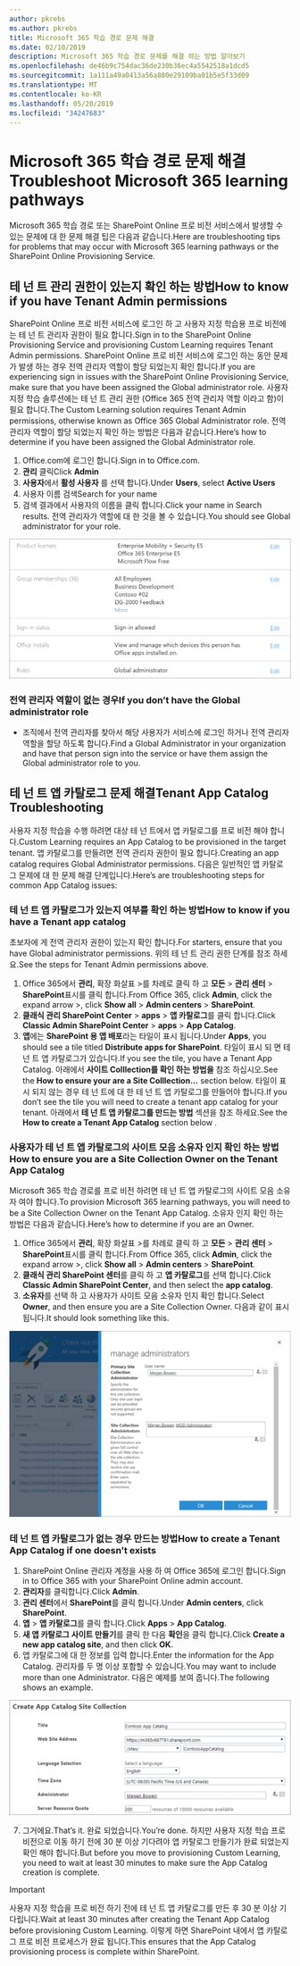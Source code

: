```yaml
---
author: pkrebs
ms.author: pkrebs
title: Microsoft 365 학습 경로 문제 해결
ms.date: 02/10/2019
description: Microsoft 365 학습 경로 문제를 해결 하는 방법 알아보기
ms.openlocfilehash: de46b9c754dac36de230b36ec4a5542518a1dcd5
ms.sourcegitcommit: 1a111a49a0413a56a880e29109ba01b5e5f33d09
ms.translationtype: MT
ms.contentlocale: ko-KR
ms.lasthandoff: 05/20/2019
ms.locfileid: "34247683"
---
```

# <a name="troubleshoot-microsoft-365-learning-pathways"></a><span data-ttu-id="c9f91-103">Microsoft 365 학습 경로 문제 해결</span><span class="sxs-lookup"><span data-stu-id="c9f91-103">Troubleshoot Microsoft 365 learning pathways</span></span>

<span data-ttu-id="c9f91-104">Microsoft 365 학습 경로 또는 SharePoint Online 프로 비전 서비스에서 발생할 수 있는 문제에 대 한 문제 해결 팁은 다음과 같습니다.</span><span class="sxs-lookup"><span data-stu-id="c9f91-104">Here are troubleshooting tips for problems that may occur with Microsoft 365 learning pathways or the SharePoint Online Provisioning Service.</span></span>

## <a name="how-to-know-if-you-have-tenant-admin-permissions"></a><span data-ttu-id="c9f91-105">테 넌 트 관리 권한이 있는지 확인 하는 방법</span><span class="sxs-lookup"><span data-stu-id="c9f91-105">How to know if you have Tenant Admin permissions</span></span>

<span data-ttu-id="c9f91-106">SharePoint Online 프로 비전 서비스에 로그인 하 고 사용자 지정 학습용 프로 비전에는 테 넌 트 관리자 권한이 필요 합니다.</span><span class="sxs-lookup"><span data-stu-id="c9f91-106">Sign in to the SharePoint Online Provisioning Service and provisioning Custom Learning requires Tenant Admin permissions.</span></span> <span data-ttu-id="c9f91-107">SharePoint Online 프로 비전 서비스에 로그인 하는 동안 문제가 발생 하는 경우 전역 관리자 역할이 할당 되었는지 확인 합니다.</span><span class="sxs-lookup"><span data-stu-id="c9f91-107">If you are experiencing sign in issues with the SharePoint Online Provisioning Service, make sure that you have been assigned the Global administrator role.</span></span> <span data-ttu-id="c9f91-108">사용자 지정 학습 솔루션에는 테 넌 트 관리 권한 (Office 365 전역 관리자 역할 이라고 함)이 필요 합니다.</span><span class="sxs-lookup"><span data-stu-id="c9f91-108">The Custom Learning solution requires Tenant Admin permissions, otherwise known as Office 365 Global Administrator role.</span></span> <span data-ttu-id="c9f91-109">전역 관리자 역할이 할당 되었는지 확인 하는 방법은 다음과 같습니다.</span><span class="sxs-lookup"><span data-stu-id="c9f91-109">Here’s how to determine if you have been assigned the Global Administrator role.</span></span>

1.  <span data-ttu-id="c9f91-110">Office.com에 로그인 합니다.</span><span class="sxs-lookup"><span data-stu-id="c9f91-110">Sign in to Office.com.</span></span>
2.  <span data-ttu-id="c9f91-111">**관리** 클릭</span><span class="sxs-lookup"><span data-stu-id="c9f91-111">Click **Admin**</span></span>
3.  <span data-ttu-id="c9f91-112">**사용자**에서 **활성 사용자** 를 선택 합니다.</span><span class="sxs-lookup"><span data-stu-id="c9f91-112">Under **Users**, select **Active Users**</span></span>
4.  <span data-ttu-id="c9f91-113">사용자 이름 검색</span><span class="sxs-lookup"><span data-stu-id="c9f91-113">Search for your name</span></span>
5.  <span data-ttu-id="c9f91-114">검색 결과에서 사용자의 이름을 클릭 합니다.</span><span class="sxs-lookup"><span data-stu-id="c9f91-114">Click your name in Search results.</span></span> <span data-ttu-id="c9f91-115">전역 관리자가 역할에 대 한 것을 볼 수 있습니다.</span><span class="sxs-lookup"><span data-stu-id="c9f91-115">You should see Global administrator for your role.</span></span>

![cg-globaladminrole-.png](media/cg-globaladminrole.png)

### <a name="if-you-dont-have-the-global-administrator-role"></a><span data-ttu-id="c9f91-117">전역 관리자 역할이 없는 경우</span><span class="sxs-lookup"><span data-stu-id="c9f91-117">If you don’t have the Global administrator role</span></span>
- <span data-ttu-id="c9f91-118">조직에서 전역 관리자를 찾아서 해당 사용자가 서비스에 로그인 하거나 전역 관리자 역할을 할당 하도록 합니다.</span><span class="sxs-lookup"><span data-stu-id="c9f91-118">Find a Global Administrator in your organization and have that person sign into the service or have them assign the Global administrator role to you.</span></span>

## <a name="tenant-app-catalog-troubleshooting"></a><span data-ttu-id="c9f91-119">테 넌 트 앱 카탈로그 문제 해결</span><span class="sxs-lookup"><span data-stu-id="c9f91-119">Tenant App Catalog Troubleshooting</span></span>
<span data-ttu-id="c9f91-120">사용자 지정 학습을 수행 하려면 대상 테 넌 트에서 앱 카탈로그를 프로 비전 해야 합니다.</span><span class="sxs-lookup"><span data-stu-id="c9f91-120">Custom Learning requires an App Catalog to be provisioned in the target tenant.</span></span> <span data-ttu-id="c9f91-121">앱 카탈로그를 만들려면 전역 관리자 권한이 필요 합니다.</span><span class="sxs-lookup"><span data-stu-id="c9f91-121">Creating an app catalog requires Global Administrator permissions.</span></span> <span data-ttu-id="c9f91-122">다음은 일반적인 앱 카탈로그 문제에 대 한 문제 해결 단계입니다.</span><span class="sxs-lookup"><span data-stu-id="c9f91-122">Here’s are troubleshooting steps for common App Catalog issues:</span></span>

### <a name="how-to-know-if-you-have-a-tenant-app-catalog"></a><span data-ttu-id="c9f91-123">테 넌 트 앱 카탈로그가 있는지 여부를 확인 하는 방법</span><span class="sxs-lookup"><span data-stu-id="c9f91-123">How to know if you have a Tenant app catalog</span></span> 
<span data-ttu-id="c9f91-124">초보자에 게 전역 관리자 권한이 있는지 확인 합니다.</span><span class="sxs-lookup"><span data-stu-id="c9f91-124">For starters, ensure that you have Global administrator permissions.</span></span> <span data-ttu-id="c9f91-125">위의 테 넌 트 관리 권한 단계를 참조 하세요.</span><span class="sxs-lookup"><span data-stu-id="c9f91-125">See the steps for Tenant Admin permissions above.</span></span>

1. <span data-ttu-id="c9f91-126">Office 365에서 **관리**, 확장 화살표 >를 차례로 클릭 하 고 **모든** > **관리 센터** > **SharePoint**표시를 클릭 합니다.</span><span class="sxs-lookup"><span data-stu-id="c9f91-126">From Office 365, click **Admin**, click the expand arrow >, click **Show all** > **Admin centers** > **SharePoint**.</span></span>
2. <span data-ttu-id="c9f91-127">**클래식 관리 SharePoint Center** > **apps** > **앱 카탈로그**를 클릭 합니다.</span><span class="sxs-lookup"><span data-stu-id="c9f91-127">Click **Classic Admin SharePoint Center** > **apps** > **App Catalog**.</span></span>
3. <span data-ttu-id="c9f91-128">**앱**에는 **SharePoint 용 앱 배포**라는 타일이 표시 됩니다.</span><span class="sxs-lookup"><span data-stu-id="c9f91-128">Under **Apps**, you should see a tile titled **Distribute apps for SharePoint**.</span></span> <span data-ttu-id="c9f91-129">타일이 표시 되 면 테 넌 트 앱 카탈로그가 있습니다.</span><span class="sxs-lookup"><span data-stu-id="c9f91-129">If you see the tile, you have a Tenant App Catalog.</span></span> <span data-ttu-id="c9f91-130">아래에서 **사이트 Colllection를 확인 하는 방법을** 참조 하십시오.</span><span class="sxs-lookup"><span data-stu-id="c9f91-130">See the **How to ensure your are a Site Colllection...** section below.</span></span> <span data-ttu-id="c9f91-131">타일이 표시 되지 않는 경우 테 넌 트에 대 한 테 넌 트 앱 카탈로그를 만들어야 합니다.</span><span class="sxs-lookup"><span data-stu-id="c9f91-131">If you don’t see the tile you will need to create a tenant app catalog for your tenant.</span></span> <span data-ttu-id="c9f91-132">아래에서 **테 넌 트 앱 카탈로그를 만드는 방법** 섹션을 참조 하세요.</span><span class="sxs-lookup"><span data-stu-id="c9f91-132">See the **How to create a Tenant App Catalog** section below .</span></span>

### <a name="how-to-ensure-you-are-a-site-collection-owner-on-the-tenant-app-catalog"></a><span data-ttu-id="c9f91-133">사용자가 테 넌 트 앱 카탈로그의 사이트 모음 소유자 인지 확인 하는 방법</span><span class="sxs-lookup"><span data-stu-id="c9f91-133">How to ensure you are a Site Collection Owner on the Tenant App Catalog</span></span> 
<span data-ttu-id="c9f91-134">Microsoft 365 학습 경로를 프로 비전 하려면 테 넌 트 앱 카탈로그의 사이트 모음 소유자 여야 합니다.</span><span class="sxs-lookup"><span data-stu-id="c9f91-134">To provision Microsoft 365 learning pathways, you will need to be a Site Collection Owner on the Tenant App Catalog.</span></span> <span data-ttu-id="c9f91-135">소유자 인지 확인 하는 방법은 다음과 같습니다.</span><span class="sxs-lookup"><span data-stu-id="c9f91-135">Here’s how to determine if you are an Owner.</span></span>

1. <span data-ttu-id="c9f91-136">Office 365에서 **관리**, 확장 화살표 >를 차례로 클릭 하 고 **모든** > **관리 센터** > **SharePoint**표시를 클릭 합니다.</span><span class="sxs-lookup"><span data-stu-id="c9f91-136">From Office 365, click **Admin**, click the expand arrow >, click **Show all** > **Admin centers** > **SharePoint**.</span></span>
2. <span data-ttu-id="c9f91-137">**클래식 관리 SharePoint 센터**를 클릭 하 고 **앱 카탈로그**를 선택 합니다.</span><span class="sxs-lookup"><span data-stu-id="c9f91-137">Click **Classic Admin SharePoint Center**, and then select the **app catalog**.</span></span>
3. <span data-ttu-id="c9f91-138">**소유자**를 선택 하 고 사용자가 사이트 모음 소유자 인지 확인 합니다.</span><span class="sxs-lookup"><span data-stu-id="c9f91-138">Select **Owner**, and then ensure you are a Site Collection Owner.</span></span> <span data-ttu-id="c9f91-139">다음과 같이 표시 됩니다.</span><span class="sxs-lookup"><span data-stu-id="c9f91-139">It should look something like this.</span></span>
 
![cg-sitecollectionowner-.png](media/cg-sitecollectionowner.png)

### <a name="how-to-create-a-tenant-app-catalog-if-one-doesnt-exists"></a><span data-ttu-id="c9f91-141">테 넌 트 앱 카탈로그가 없는 경우 만드는 방법</span><span class="sxs-lookup"><span data-stu-id="c9f91-141">How to create a Tenant App Catalog if one doesn’t exists</span></span> 
1. <span data-ttu-id="c9f91-142">SharePoint Online 관리자 계정을 사용 하 여 Office 365에 로그인 합니다.</span><span class="sxs-lookup"><span data-stu-id="c9f91-142">Sign in to Office 365 with your SharePoint Online admin account.</span></span>
2. <span data-ttu-id="c9f91-143">**관리자**를 클릭합니다.</span><span class="sxs-lookup"><span data-stu-id="c9f91-143">Click **Admin**.</span></span>
3. <span data-ttu-id="c9f91-144">**관리 센터**에서 **SharePoint**를 클릭 합니다.</span><span class="sxs-lookup"><span data-stu-id="c9f91-144">Under **Admin centers**, click **SharePoint**.</span></span> 
4. <span data-ttu-id="c9f91-145">**앱** > **앱 카탈로그**를 클릭 합니다.</span><span class="sxs-lookup"><span data-stu-id="c9f91-145">Click **Apps** > **App Catalog**.</span></span>
5. <span data-ttu-id="c9f91-146">**새 앱 카탈로그 사이트 만들기**를 클릭 한 다음 **확인**을 클릭 합니다.</span><span class="sxs-lookup"><span data-stu-id="c9f91-146">Click **Create a new app catalog site**, and then click **OK**.</span></span> 
6.  <span data-ttu-id="c9f91-147">앱 카탈로그에 대 한 정보를 입력 합니다.</span><span class="sxs-lookup"><span data-stu-id="c9f91-147">Enter the information for the App Catalog.</span></span> <span data-ttu-id="c9f91-148">관리자를 두 명 이상 포함할 수 있습니다.</span><span class="sxs-lookup"><span data-stu-id="c9f91-148">You may want to include more than one Administrator.</span></span> <span data-ttu-id="c9f91-149">다음은 예제를 보여 줍니다.</span><span class="sxs-lookup"><span data-stu-id="c9f91-149">The following shows an example.</span></span>  

![cg-appcatalogfinish-.png](media/cg-appcatalogfinish.png)

7.  <span data-ttu-id="c9f91-151">그거에요.</span><span class="sxs-lookup"><span data-stu-id="c9f91-151">That’s it.</span></span> <span data-ttu-id="c9f91-152">완료 되었습니다.</span><span class="sxs-lookup"><span data-stu-id="c9f91-152">You’re done.</span></span> <span data-ttu-id="c9f91-153">하지만 사용자 지정 학습 프로 비전으로 이동 하기 전에 30 분 이상 기다려야 앱 카탈로그 만들기가 완료 되었는지 확인 해야 합니다.</span><span class="sxs-lookup"><span data-stu-id="c9f91-153">But before you move to provisioning Custom Learning, you need to wait at least 30 minutes to make sure the App Catalog creation is complete.</span></span> 

> [!IMPORTANT]
> <span data-ttu-id="c9f91-154">사용자 지정 학습을 프로 비전 하기 전에 테 넌 트 앱 카탈로그를 만든 후 30 분 이상 기다립니다.</span><span class="sxs-lookup"><span data-stu-id="c9f91-154">Wait at least 30 minutes after creating the Tenant App Catalog before provisioning Custom Learning.</span></span> <span data-ttu-id="c9f91-155">이렇게 하면 SharePoint 내에서 앱 카탈로그 프로 비전 프로세스가 완료 됩니다.</span><span class="sxs-lookup"><span data-stu-id="c9f91-155">This ensures that the App Catalog provisioning process is complete within SharePoint.</span></span> 